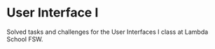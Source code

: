 # User Interface I

Solved tasks and challenges for the User Interfaces I class at Lambda School FSW.